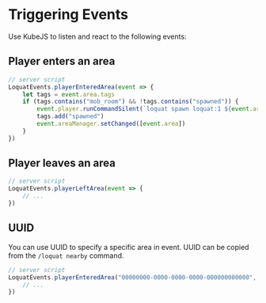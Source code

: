 # Triggering Events

Use KubeJS to listen and react to the following events:

## Player enters an area

```js
// server script
LoquatEvents.playerEnteredArea(event => {
	let tags = event.area.tags
	if (tags.contains("mob_room") && !tags.contains("spawned")) {
		event.player.runCommandSilent(`loquat spawn loquat:1 ${event.area.uuid}`)
		tags.add("spawned")
		event.areaManager.setChanged([event.area])
	}
})
```

## Player leaves an area

```js
// server script
LoquatEvents.playerLeftArea(event => {
	// ...
})
```

## UUID

You can use UUID to specify a specific area in event. UUID can be copied from the `/loquat nearby` command.

```js
// server script
LoquatEvents.playerEnteredArea("00000000-0000-0000-0000-000000000000", event => {
	// ...
})
```
